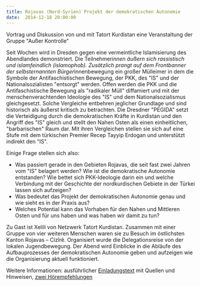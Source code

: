 ```yaml
---
title: Rojavas (Nord-Syrien) Projekt der demokratischen Autonomie
date:  2014-12-18 20:00:00
---
```


Vortrag und Diskussion von und mit Tatort Kurdistan eine Veranstaltung der Gruppe "Außer Kontrolle"



Seit Wochen wird in Dresden gegen eine vermeintliche Islamisierung des
Abendlandes demonstriert. Die Teilnehmer*innen äußern sich rassistisch und
islamfeindlich (islamophob). Zusätzlich prangt auf dem Frontbanner der
selbsternannten Bürger*innenbewegung ein großer Mülleimer in dem die
Symbole der Antifaschistischen Bewegung, der PKK, des "IS" und der
Nationalsozialisten "entsorgt" werden. Offen werden die PKK und die
Antifaschistische Bewegung als "radikaler Müll" diffamiert und mit der
menschenverachtenden Ideologie des "IS" und dem Nationalsozialismus
gleichgesetzt. Solche Vergleiche entbehren jeglicher Grundlage und sind
historisch als äußerst kritisch zu betrachten. Die Dresdner "PEGIDA" setzt
die Verteidigung durch die demokratischen Kräfte in Kurdistan und den
Angriff des "IS" gleich und stellt den Nahen Osten als einen
einheitlichen, "barbarischen" Raum dar. Mit ihren Vergleichen stellen sie
sich auf eine Stufe mit dem türkischen Premier Recep Tayyip Erdogan und
unterstützt indirekt den "IS".


Einige Frage stellen sich also:

<ul>

<li>Was passiert gerade in den Gebieten Rojavas, die seit fast zwei
Jahren vom "IS" belagert werden? Wie ist die demokratische Autonomie
entstanden? Wie bettet sich PKK-Ideologie darin ein und welche
Verbindung mit der Geschichte der nordkurdischen Gebiete in der Türkei
lassen sich aufzeigen?
</li>

<li>Was bedeutet das Projekt der demokratischen Autonomie genau und wie
sieht es in der Praxis aus?
</li>

<li>Welches Potential kann das Vorhaben für den Nahen und Mittleren
Osten und für uns haben und was haben wir damit zu tun?
</li>

</ul>

Zu Gast ist Xelili von Netzwerk Tatort Kurdistan. Zusammen mit einer
Gruppe von vier weiteren Menschen waren sie zu Besuch im östlichsten
Kanton Rojavas – Cizîrê. Organisiert wurde die Delegationsreise von der
lokalen Jugendbewegung. Der Abend wird Einblicke in die Abläufe des
Aufbauprozesses der demokratischen Autonomie geben und aufzeigen wie die
Organisierung aktuell funktioniert.


Weitere Informationen: ausführlicher <a href="http://ausserkontrolle.blogsport.de/2014/12/08/vortrag-und-diskussion/">Einladungstext</a>
mit Quellen und Hinweisen, <a href="http://ausserkontrolle.blogsport.de/2014/12/11/hoerhinweise/">zwei
Hörempfehlungen</a>

